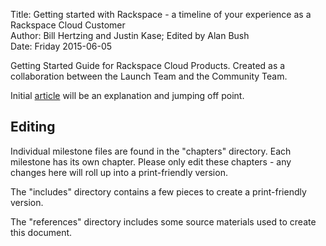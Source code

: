 Title: Getting started with Rackspace - a timeline of your experience as a Rackspace Cloud Customer  
Author: Bill Hertzing and Justin Kase; Edited by Alan Bush  
Date: Friday 2015-06-05  

Getting Started Guide for Rackspace Cloud Products. Created as a collaboration between the Launch Team and the Community Team.

Initial [article](getting_started_master_article.md) will be an explanation and jumping off point.

## Editing

Individual milestone files are found in the "chapters" directory. Each milestone has its own chapter. Please only edit these chapters - any changes here will roll up into a print-friendly version.

The "includes" directory contains a few pieces to create a print-friendly version.

The "references" directory includes some source materials used to create this document.

